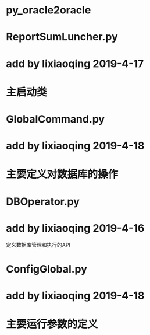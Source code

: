 # py_oracle2oracle

# ReportSumLuncher.py
# add by lixiaoqing 2019-4-17
# 主启动类

# GlobalCommand.py
# add by lixiaoqing 2019-4-18
# 主要定义对数据库的操作

# DBOperator.py
# add by lixiaoqing 2019-4-16
定义数据库管理和执行的API

# ConfigGlobal.py
# add by lixiaoqing 2019-4-18
# 主要运行参数的定义
